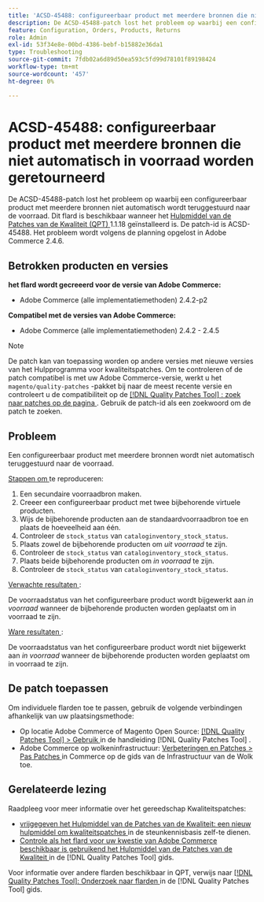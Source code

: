 ```yaml
---
title: 'ACSD-45488: configureerbaar product met meerdere bronnen die niet automatisch in voorraad worden geretourneerd'
description: De ACSD-45488-patch lost het probleem op waarbij een configureerbaar product met meerdere bronnen niet automatisch wordt teruggestuurd naar de voorraad. Deze patch is beschikbaar wanneer [Quality Patches Tool (QPT)] (https://experienceleague.adobe.com/nl/docs/commerce-operations/tools/quality-patches-tool/quality-patches-tool-to-self-serve-quality-patches) 1.1.18 is geïnstalleerd. De patch-id is ACSD-45488. Het probleem wordt volgens de planning opgelost in Adobe Commerce 2.4.6.
feature: Configuration, Orders, Products, Returns
role: Admin
exl-id: 53f34e8e-00bd-4386-bebf-b15882e36da1
type: Troubleshooting
source-git-commit: 7fdb02a6d89d50ea593c5fd99d78101f89198424
workflow-type: tm+mt
source-wordcount: '457'
ht-degree: 0%

---
```


# ACSD-45488: configureerbaar product met meerdere bronnen die niet automatisch in voorraad worden geretourneerd

De ACSD-45488-patch lost het probleem op waarbij een configureerbaar product met meerdere bronnen niet automatisch wordt teruggestuurd naar de voorraad. Dit flard is beschikbaar wanneer het [ Hulpmiddel van de Patches van de Kwaliteit (QPT) ](https://experienceleague.adobe.com/nl/docs/commerce-operations/tools/quality-patches-tool/quality-patches-tool-to-self-serve-quality-patches) 1.1.18 geïnstalleerd is. De patch-id is ACSD-45488. Het probleem wordt volgens de planning opgelost in Adobe Commerce 2.4.6.

## Betrokken producten en versies

**het flard wordt gecreeerd voor de versie van Adobe Commerce:**

* Adobe Commerce (alle implementatiemethoden) 2.4.2-p2

**Compatibel met de versies van Adobe Commerce:**

* Adobe Commerce (alle implementatiemethoden) 2.4.2 - 2.4.5

>[!NOTE]
>
>De patch kan van toepassing worden op andere versies met nieuwe versies van het Hulpprogramma voor kwaliteitspatches. Om te controleren of de patch compatibel is met uw Adobe Commerce-versie, werkt u het `magento/quality-patches` -pakket bij naar de meest recente versie en controleert u de compatibiliteit op de [[!DNL Quality Patches Tool] : zoek naar patches op de pagina ](https://experienceleague.adobe.com/nl/docs/commerce-operations/tools/quality-patches-tool/quality-patches-tool-to-self-serve-quality-patches) . Gebruik de patch-id als een zoekwoord om de patch te zoeken.

## Probleem

Een configureerbaar product met meerdere bronnen wordt niet automatisch teruggestuurd naar de voorraad.

<u> Stappen om </u> te reproduceren:

1. Een secundaire voorraadbron maken.
1. Creeer een configureerbaar product met twee bijbehorende virtuele producten.
1. Wijs de bijbehorende producten aan de standaardvoorraadbron toe en plaats de hoeveelheid aan één.
1. Controleer de `stock_status` van `cataloginventory_stock_status`.
1. Plaats zowel de bijbehorende producten om *uit voorraad* te zijn.
1. Controleer de `stock_status` van `cataloginventory_stock_status`.
1. Plaats beide bijbehorende producten om *in voorraad* te zijn.
1. Controleer de `stock_status` van `cataloginventory_stock_status`.

<u> Verwachte resultaten </u>:

De voorraadstatus van het configureerbare product wordt bijgewerkt aan *in voorraad* wanneer de bijbehorende producten worden geplaatst om in voorraad te zijn.

<u> Ware resultaten </u>:

De voorraadstatus van het configureerbare product wordt niet bijgewerkt aan *in voorraad* wanneer de bijbehorende producten worden geplaatst om in voorraad te zijn.

## De patch toepassen

Om individuele flarden toe te passen, gebruik de volgende verbindingen afhankelijk van uw plaatsingsmethode:

* Op locatie Adobe Commerce of Magento Open Source: [[!DNL Quality Patches Tool] > Gebruik ](/help/tools/quality-patches-tool/usage.md) in de handleiding [!DNL Quality Patches Tool] .
* Adobe Commerce op wolkeninfrastructuur: [ Verbeteringen en Patches > Pas Patches ](https://experienceleague.adobe.com/docs/commerce-cloud-service/user-guide/develop/upgrade/apply-patches.html?lang=nl-NL) in Commerce op de gids van de Infrastructuur van de Wolk toe.

## Gerelateerde lezing

Raadpleeg voor meer informatie over het gereedschap Kwaliteitspatches:

* [ vrijgegeven het Hulpmiddel van de Patches van de Kwaliteit: een nieuw hulpmiddel om kwaliteitspatches ](https://experienceleague.adobe.com/nl/docs/commerce-operations/tools/quality-patches-tool/quality-patches-tool-to-self-serve-quality-patches) in de steunkennisbasis zelf-te dienen.
* [ Controle als het flard voor uw kwestie van Adobe Commerce beschikbaar is gebruikend het Hulpmiddel van de Patches van de Kwaliteit ](/help/tools/quality-patches-tool/patches-available-in-qpt/check-patch-for-magento-issue-with-magento-quality-patches.md) in de [!DNL Quality Patches Tool] gids.

Voor informatie over andere flarden beschikbaar in QPT, verwijs naar [[!DNL Quality Patches Tool]: Onderzoek naar flarden ](https://experienceleague.adobe.com/tools/commerce-quality-patches/index.html?lang=nl-NL) in de [!DNL Quality Patches Tool] gids.
